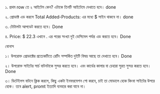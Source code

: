 ১. প্রথম row তে ২ আইটেম কেন? এটাকে তিনটি আইটেমে দেখাতে হবে। done

২. প্রোডাক্ট এড করলে Total Added-Products: এর মধ্যে $ সাইন থাকবে না। done

৩. টোটালটা আপডেট করতে হবে। Done

৪. Price: $ 22.3 এখানে . এর পরের সংখ্যা দুই ডেসিমেল পর্যন্ত এড করতে হবে। Done

বোনাস

১। উপরোক্ত প্রোডাক্টের প্রত্যেকটিতে রেটিং সম্পর্কিত দুইটি বিষয় আছে তা দেখাতে হবে। Done

২। উপরোক্ত সাইটের সার্চ বাটনটাকে সুন্দর করতে হবে। এবং কার্ডের কালার বা চেহারা সুরত সুন্দর করতে হবে। Done

৩। ডিটেইলস বাটনে ক্লিক করলে, কিছু একটা ইনফরমেশন শো করবে, চাই তা মোডালে হোক কিংবা সাইটের উপরে হোক। তবে alert, promt ইত্যাদি ব্যবহার করা যাবে না।
